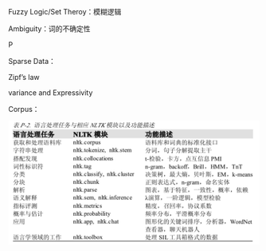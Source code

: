 Fuzzy Logic/Set Theroy：模糊逻辑





Ambiguity：词的不确定性

P



Sparse Data：

Zipf’s law



variance  and Expressivity

Corpus：

![](images/QQ20190815-100518@2x.png)
